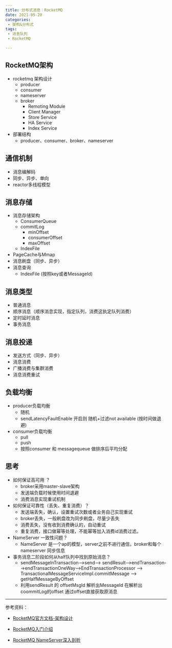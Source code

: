 ```yaml
---
title: 分布式消息：RocketMQ
date: 2021-05-20
categories:
 - 架构&分布式
tags:
 - 消息队列
 - RocketMQ

---
```


## RocketMQ架构

- rocketmq 架构设计
  - producer 
  - consumer
  - nameserver
  - broker
    - Remoting Module
    - Client Manager
    - Store Service
    - HA Service
    - Index Service
- 部署结构
  - producer、consumer、broker、nameserver

## 通信机制

- 消息编解码
- 同步、异步、单向
- reactor多线程模型



## 消息存储

- 消息存储架构
  - ConsumerQueue
  - commitLog
    - minOffset
    - consumerOffset
    - maxOffset
  - IndexFile
- PageCache与Mmap
- 消息刷盘（同步、异步）
- 消息查询
  - IndexFile (按照key或者MessageId)

##  消息类型

- 普通消息
- 顺序消息（顺序消息实现，指定队列，消费这执定队列消费）
- 定时延时消息
- 事务消息

## 消息投递

- 发送方式（同步、异步）
- 消息消费
- 广播消费与集群消费
- 消息消费重试

## 负载均衡

- producer负载均衡
  - 随机
  - sendLatencyFaultEnable 开启则 随机+过滤not available (按时间做退避)
- consumer负载均衡
  - pull
  - push
  - 按照consumer 和 messagequeue 做排序后平均分配

## 思考

- 如何保证高可用 ？
  - broker采用master-slave架构
  - 发送端负载时候使用时间退避
  - 消费消息实现重试机制
- 如何保证可靠性（丢失、重复消费）？
  - 发送端丢失，确认，设置重试次数或者业务自己实现重试
  - broker丢失，一般刷盘改为同步刷盘，尽量少丢失
  - 消费丢失，没有收到消费确认的，自动重试
  - 重复消费，接口做幂等处理，不能幂等加入消费id消费过滤。
- NameServer 一致性问题？
  - NameServer  是一个ap的模型，server之前不进行通信，broker和每个nameserver 同步信息
- 事务消息二阶段如何从half队列中找到原始消息？
  - sendMessageInTransaction-->send--> sendResult-->endTransaction-->endTransactionOneWay-->EndTransactionProcessor --> TransactionalMessageServiceImpl.commitMessage --> getHalfMessageByOffset
  - 利用sendResult 的 offsetMsgId 解析出MessageId 在解析出coommitLog的offset 通过offset直接获取原消息





---

参考资料：

- [RocketMQ官方文档-架构设计](https://github.com/apache/rocketmq/blob/master/docs/cn/architecture.md)

- [RocketMQ入门介绍](https://www.cnblogs.com/myseries/p/13153797.html)

- [RocketMQ NameServer深入剖析](https://cloud.tencent.com/developer/article/1543490)

